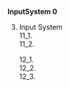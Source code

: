 **InputSystem 0**

3. Input System  
    11_1.[]()  
    11_2.[](InputSystem11_2.md) 

    12_1.[](InputSystem12_1.md)   
    12_2.[](InputSystem12_2.md)   
    12_3.[](InputSystem12_3.md) 

    